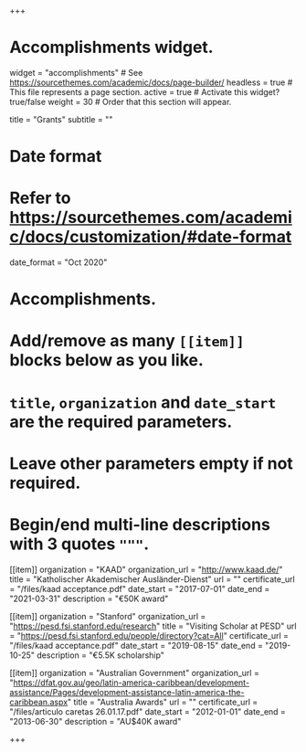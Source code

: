 +++
# Accomplishments widget.
widget = "accomplishments"  # See https://sourcethemes.com/academic/docs/page-builder/
headless = true  # This file represents a page section.
active = true  # Activate this widget? true/false
weight = 30  # Order that this section will appear.

title = "Grants"
subtitle = ""

# Date format
#   Refer to https://sourcethemes.com/academic/docs/customization/#date-format
date_format = "Oct 2020"

# Accomplishments.
#   Add/remove as many `[[item]]` blocks below as you like.
#   `title`, `organization` and `date_start` are the required parameters.
#   Leave other parameters empty if not required.
#   Begin/end multi-line descriptions with 3 quotes `"""`.

[[item]]
  organization = "KAAD"
  organization_url = "http://www.kaad.de/"
  title = "Katholischer Akademischer Ausländer-Dienst"
  url = ""
  certificate_url = "/files/kaad acceptance.pdf"
  date_start = "2017-07-01"
  date_end = "2021-03-31"
  description = "€50K award"
  
[[item]]
  organization = "Stanford"
  organization_url = "https://pesd.fsi.stanford.edu/research"
  title = "Visiting Scholar at PESD"
  url = "https://pesd.fsi.stanford.edu/people/directory?cat=All"
  certificate_url = "/files/kaad acceptance.pdf"
  date_start = "2019-08-15"
  date_end = "2019-10-25"
  description = "€5.5K scholarship"


[[item]]
  organization = "Australian Government"
  organization_url = "https://dfat.gov.au/geo/latin-america-caribbean/development-assistance/Pages/development-assistance-latin-america-the-caribbean.aspx"
  title = "Australia Awards"
  url = ""
  certificate_url = "/files/articulo caretas 26.01.17.pdf"
  date_start = "2012-01-01"
  date_end = "2013-06-30"
  description = "AU$40K award"
  


+++
